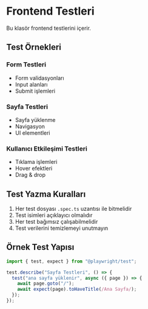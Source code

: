 # Frontend Testleri

Bu klasör frontend testlerini içerir.

## Test Örnekleri

### Form Testleri

- Form validasyonları
- Input alanları
- Submit işlemleri

### Sayfa Testleri

- Sayfa yüklenme
- Navigasyon
- UI elementleri

### Kullanıcı Etkileşimi Testleri

- Tıklama işlemleri
- Hover efektleri
- Drag & drop

## Test Yazma Kuralları

1. Her test dosyası `.spec.ts` uzantısı ile bitmelidir
2. Test isimleri açıklayıcı olmalıdır
3. Her test bağımsız çalışabilmelidir
4. Test verilerini temizlemeyi unutmayın

## Örnek Test Yapısı

```typescript
import { test, expect } from "@playwright/test";

test.describe("Sayfa Testleri", () => {
  test("ana sayfa yüklenir", async ({ page }) => {
    await page.goto("/");
    await expect(page).toHaveTitle(/Ana Sayfa/);
  });
});
```
